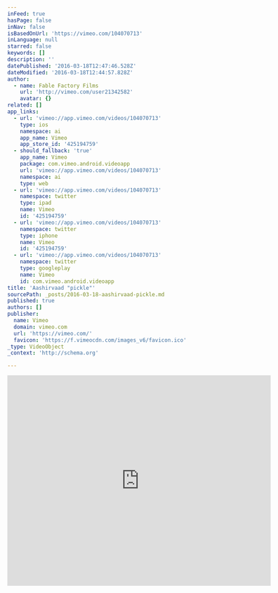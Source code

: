 ```yaml
---
inFeed: true
hasPage: false
inNav: false
isBasedOnUrl: 'https://vimeo.com/104070713'
inLanguage: null
starred: false
keywords: []
description: ''
datePublished: '2016-03-18T12:47:46.528Z'
dateModified: '2016-03-18T12:44:57.828Z'
author:
  - name: Fable Factory Films
    url: 'http://vimeo.com/user21342582'
    avatar: {}
related: []
app_links:
  - url: 'vimeo://app.vimeo.com/videos/104070713'
    type: ios
    namespace: ai
    app_name: Vimeo
    app_store_id: '425194759'
  - should_fallback: 'true'
    app_name: Vimeo
    package: com.vimeo.android.videoapp
    url: 'vimeo://app.vimeo.com/videos/104070713'
    namespace: ai
    type: web
  - url: 'vimeo://app.vimeo.com/videos/104070713'
    namespace: twitter
    type: ipad
    name: Vimeo
    id: '425194759'
  - url: 'vimeo://app.vimeo.com/videos/104070713'
    namespace: twitter
    type: iphone
    name: Vimeo
    id: '425194759'
  - url: 'vimeo://app.vimeo.com/videos/104070713'
    namespace: twitter
    type: googleplay
    name: Vimeo
    id: com.vimeo.android.videoapp
title: 'Aashirvaad "pickle"'
sourcePath: _posts/2016-03-18-aashirvaad-pickle.md
published: true
authors: []
publisher:
  name: Vimeo
  domain: vimeo.com
  url: 'https://vimeo.com/'
  favicon: 'https://f.vimeocdn.com/images_v6/favicon.ico'
_type: VideoObject
_context: 'http://schema.org'

---
```

<iframe src="https://cdn.embedly.com/widgets/media.html?src=https%3A%2F%2Fplayer.vimeo.com%2Fvideo%2F104070713&amp;url=https%3A%2F%2Fvimeo.com%2F104070713&amp;image=http%3A%2F%2Fi.vimeocdn.com%2Fvideo%2F486519879_295x166.jpg&amp;key=b7d04c9b404c499eba89ee7072e1c4f7&amp;type=text%2Fhtml&amp;schema=vimeo" width="600" height="480" scrolling="no" frameborder="0" allowfullscreen="allowfullscreen" style=""></iframe>